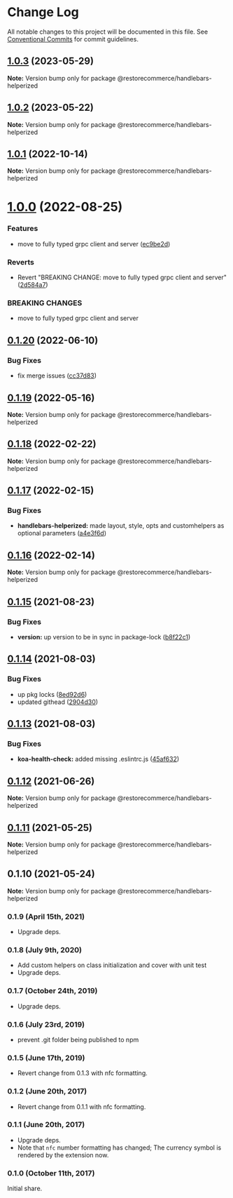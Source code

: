 # Change Log

All notable changes to this project will be documented in this file.
See [Conventional Commits](https://conventionalcommits.org) for commit guidelines.

## [1.0.3](https://github.com/restorecommerce/handlebars-helperized/compare/@restorecommerce/handlebars-helperized@1.0.2...@restorecommerce/handlebars-helperized@1.0.3) (2023-05-29)

**Note:** Version bump only for package @restorecommerce/handlebars-helperized





## [1.0.2](https://github.com/restorecommerce/handlebars-helperized/compare/@restorecommerce/handlebars-helperized@1.0.1...@restorecommerce/handlebars-helperized@1.0.2) (2023-05-22)

**Note:** Version bump only for package @restorecommerce/handlebars-helperized





## [1.0.1](https://github.com/restorecommerce/handlebars-helperized/compare/@restorecommerce/handlebars-helperized@1.0.0...@restorecommerce/handlebars-helperized@1.0.1) (2022-10-14)

**Note:** Version bump only for package @restorecommerce/handlebars-helperized





# [1.0.0](https://github.com/restorecommerce/handlebars-helperized/compare/@restorecommerce/handlebars-helperized@0.1.20...@restorecommerce/handlebars-helperized@1.0.0) (2022-08-25)


### Features

* move to fully typed grpc client and server ([ec9be2d](https://github.com/restorecommerce/handlebars-helperized/commit/ec9be2daff0823e9ba440a2845b7b1a7f2d74b50))


### Reverts

* Revert "BREAKING CHANGE: move to fully typed grpc client and server" ([2d584a7](https://github.com/restorecommerce/handlebars-helperized/commit/2d584a709632ae608f595a2c836deabd34f671d9))


### BREAKING CHANGES

* move to fully typed grpc client and server





## [0.1.20](https://github.com/restorecommerce/handlebars-helperized/compare/@restorecommerce/handlebars-helperized@0.1.19...@restorecommerce/handlebars-helperized@0.1.20) (2022-06-10)


### Bug Fixes

* fix merge issues ([cc37d83](https://github.com/restorecommerce/handlebars-helperized/commit/cc37d8356df3b494af8c6af9e39304a49073301c))





## [0.1.19](https://github.com/restorecommerce/handlebars-helperized/compare/@restorecommerce/handlebars-helperized@0.1.18...@restorecommerce/handlebars-helperized@0.1.19) (2022-05-16)

**Note:** Version bump only for package @restorecommerce/handlebars-helperized





## [0.1.18](https://github.com/restorecommerce/handlebars-helperized/compare/@restorecommerce/handlebars-helperized@0.1.17...@restorecommerce/handlebars-helperized@0.1.18) (2022-02-22)

**Note:** Version bump only for package @restorecommerce/handlebars-helperized





## [0.1.17](https://github.com/restorecommerce/handlebars-helperized/compare/@restorecommerce/handlebars-helperized@0.1.16...@restorecommerce/handlebars-helperized@0.1.17) (2022-02-15)


### Bug Fixes

* **handlebars-helperized:** made layout, style, opts and customhelpers as optional parameters ([a4e3f6d](https://github.com/restorecommerce/handlebars-helperized/commit/a4e3f6d8879f5f6581ab8cac27c8fa3f588a231c))





## [0.1.16](https://github.com/restorecommerce/handlebars-helperized/compare/@restorecommerce/handlebars-helperized@0.1.15...@restorecommerce/handlebars-helperized@0.1.16) (2022-02-14)

**Note:** Version bump only for package @restorecommerce/handlebars-helperized





## [0.1.15](https://github.com/restorecommerce/handlebars-helperized/compare/@restorecommerce/handlebars-helperized@0.1.14...@restorecommerce/handlebars-helperized@0.1.15) (2021-08-23)


### Bug Fixes

* **version:** up version to be in sync in package-lock ([b8f22c1](https://github.com/restorecommerce/handlebars-helperized/commit/b8f22c1268ee2af4beff7d88bda30f197896e3d2))





## [0.1.14](https://github.com/restorecommerce/handlebars-helperized/compare/@restorecommerce/handlebars-helperized@0.1.13...@restorecommerce/handlebars-helperized@0.1.14) (2021-08-03)


### Bug Fixes

* up pkg locks ([8ed92d6](https://github.com/restorecommerce/handlebars-helperized/commit/8ed92d613b9a095e4b5066056ac566e5dbcf1472))
* updated githead ([2904d30](https://github.com/restorecommerce/handlebars-helperized/commit/2904d30e5773dc8a87c01a08ff6481f99d692354))





## [0.1.13](https://github.com/restorecommerce/handlebars-helperized/compare/@restorecommerce/handlebars-helperized@0.1.12...@restorecommerce/handlebars-helperized@0.1.13) (2021-08-03)


### Bug Fixes

* **koa-health-check:** added missing .eslintrc.js ([45af632](https://github.com/restorecommerce/handlebars-helperized/commit/45af632955d2dd448e7a27f4e8c4b971412cd004))





## [0.1.12](https://github.com/restorecommerce/handlebars-helperized/compare/@restorecommerce/handlebars-helperized@0.1.11...@restorecommerce/handlebars-helperized@0.1.12) (2021-06-26)

**Note:** Version bump only for package @restorecommerce/handlebars-helperized





## [0.1.11](https://github.com/restorecommerce/handlebars-helperized/compare/@restorecommerce/handlebars-helperized@0.1.10...@restorecommerce/handlebars-helperized@0.1.11) (2021-05-25)

**Note:** Version bump only for package @restorecommerce/handlebars-helperized





## 0.1.10 (2021-05-24)

**Note:** Version bump only for package @restorecommerce/handlebars-helperized





### 0.1.9 (April 15th, 2021)

- Upgrade deps.

### 0.1.8 (July 9th, 2020)

- Add custom helpers on class initialization and cover with unit test
- Upgrade deps.

### 0.1.7 (October 24th, 2019)

- Upgrade deps.

### 0.1.6 (July 23rd, 2019)

- prevent .git folder being published to npm

### 0.1.5 (June 17th, 2019)

- Revert change from 0.1.3 with nfc formatting.

### 0.1.2 (June 20th, 2017)

- Revert change from 0.1.1 with nfc formatting.

### 0.1.1 (June 20th, 2017)

- Upgrade deps.
- Note that `nfc` number formatting has changed; The currency symbol is rendered by the extension now.

### 0.1.0 (October 11th, 2017)

Initial share.
